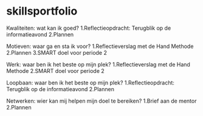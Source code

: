 # skillsportfolio

Kwaliteiten: wat kan ik goed?
1.Reflectieopdracht: Terugblik op de informatieavond
2.Plannen

Motieven: waar ga en sta ik voor?
1.Reflectieverslag met de Hand Methode
2.Plannen
3.SMART doel voor periode 2

Werk: waar ben ik het beste op mijn plek?
1.Reflectieverslag met de Hand Methode
2.SMART doel voor periode 2

Loopbaan: waar ben ik het beste op mijn plek?
1.Reflectieopdracht: Terugblik op de informatieavond
2.Plannen

Netwerken: wier kan mij helpen mijn doel te bereiken?
1.Brief aan de mentor
2.Plannen
